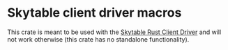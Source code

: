 # Skytable client driver macros

This crate is meant to be used with the [Skytable Rust Client Driver](https://github.com/skytable/client-rust) and will not work otherwise (this crate has no standalone functionality).

